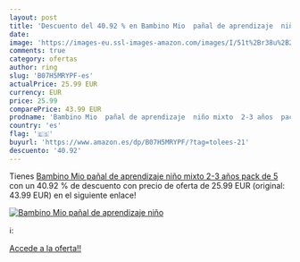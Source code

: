 ```yaml
---
layout: post
title: 'Descuento del 40.92 % en Bambino Mio  pañal de aprendizaje  niño '
date: 
image: 'https://images-eu.ssl-images-amazon.com/images/I/51t%2Br38u%2B2L._SL200_.jpg'
comments: true
category: ofertas
author: ring
slug: 'B07H5MRYPF-es'
actualPrice: 25.99 EUR
currency: EUR
price: 25.99
comparePrice: 43.99 EUR
prodname: 'Bambino Mio  pañal de aprendizaje  niño mixto  2-3 años  pack de 5'
country: 'es'
flag: '🇪🇸'
buyurl: 'https://www.amazon.es/dp/B07H5MRYPF/?tag=tolees-21'
descuento: '40.92'
---
```


Tienes [Bambino Mio  pañal de aprendizaje  niño mixto  2-3 años  pack de 5](https://www.amazon.es/dp/B07H5MRYPF/?tag=tolees-21) con un 40.92 % de descuento con precio de oferta de 25.99 EUR (original: 43.99 EUR) en el siguiente enlace!

[![Bambino Mio  pañal de aprendizaje  niño ](https://images-eu.ssl-images-amazon.com/images/I/51t%2Br38u%2B2L._SL200_.jpg)](https://www.amazon.es/dp/B07H5MRYPF/?tag=tolees-21)

ℹ️:


[Accede a la oferta!!](https://www.amazon.es/dp/B07H5MRYPF/?tag=tolees-21)
